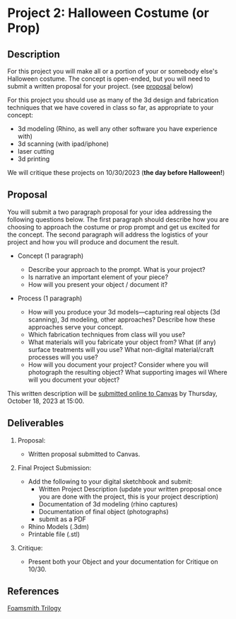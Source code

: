 

# Project 2: Halloween Costume (or Prop)
## Description

For this project you will make all or a portion of your or somebody else's Halloween costume. The concept is open-ended, but you will need to submit a written proposal for your project. (see [proposal](#proposal) below)

For this project you should use as many of the 3d design and fabrication techniques that we have covered in class so far, as appropriate to your concept:
- 3d modeling (Rhino, as well any other software you have experience with)
- 3d scanning (with ipad/iphone)
- laser cutting
- 3d printing

We will critique these projects on 10/30/2023 (**the day before Halloween!**)

## Proposal

You will submit a two paragraph proposal for your idea addressing the following questions below. The first paragraph should describe how you are choosing to approach the costume or prop prompt and get us excited for the concept. The second paragraph will address the logistics of your project and how you will produce and document the result.

- Concept (1 paragraph)
  - Describe your approach to the prompt. What is your project? 
  - Is narrative an important element of your piece?
  - How will you present your object / document it?

- Process (1 paragraph)
  - How will you produce your 3d models—capturing real objects (3d scanning), 3d modeling, other approaches? Describe how these approaches serve your concept.
  - Which fabrication techniques from class will you use?
  - What materials will you fabricate your object from? What (if any) surface treatments will you use? What non-digital material/craft processes will you use?
  - How will you document your project? Consider where you will photograph the resulting object? What supporting images wil Where will you document your object?

This written description will be [submitted online to Canvas](https://canvas.unl.edu/courses/158902/assignments/1521883) by Thursday, October 18, 2023 at 15:00.

## Deliverables

1. Proposal: 
   - Written proposal submitted to Canvas. 
2. Final Project Submission:  
   - Add the following to your digital sketchbook and submit:
     - Written Project Description (update your written proposal once you are done with the project, this is your project description)
     - Documentation of 3d modeling (rhino captures)
     - Documentation of final object (photographs)
     - submit as a PDF
   - Rhino Models (.3dm)
   - Printable file (.stl) 

3. Critique: 
   - Present both your Object and your documentation for Critique on 10/30.

## References
[Foamsmith Trilogy](https://www.dropbox.com/sh/2cmurztqzms3s46/AAAARoeCIs4WzxBE_kpWY5CGa?dl=0)


